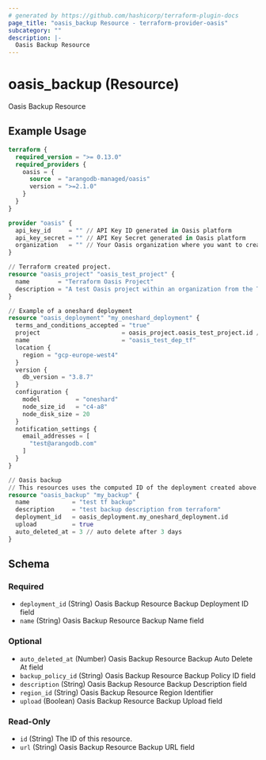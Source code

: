 ```yaml
---
# generated by https://github.com/hashicorp/terraform-plugin-docs
page_title: "oasis_backup Resource - terraform-provider-oasis"
subcategory: ""
description: |-
  Oasis Backup Resource
---
```


# oasis_backup (Resource)

Oasis Backup Resource

## Example Usage

```terraform
terraform {
  required_version = ">= 0.13.0"
  required_providers {
    oasis = {
      source  = "arangodb-managed/oasis"
      version = ">=2.1.0"
    }
  }
}

provider "oasis" {
  api_key_id     = "" // API Key ID generated in Oasis platform
  api_key_secret = "" // API Key Secret generated in Oasis platform
  organization   = "" // Your Oasis organization where you want to create the resources
}

// Terraform created project.
resource "oasis_project" "oasis_test_project" {
  name        = "Terraform Oasis Project"
  description = "A test Oasis project within an organization from the Terraform Provider"
}

// Example of a oneshard deployment
resource "oasis_deployment" "my_oneshard_deployment" {
  terms_and_conditions_accepted = "true"
  project                       = oasis_project.oasis_test_project.id // Project id where deployment will be created
  name                          = "oasis_test_dep_tf"
  location {
    region = "gcp-europe-west4"
  }
  version {
    db_version = "3.8.7"
  }
  configuration {
    model          = "oneshard"
    node_size_id   = "c4-a8"
    node_disk_size = 20
  }
  notification_settings {
    email_addresses = [
      "test@arangodb.com"
    ]
  }
}

// Oasis backup
// This resources uses the computed ID of the deployment created above.
resource "oasis_backup" "my_backup" {
  name            = "test tf backup"
  description     = "test backup description from terraform"
  deployment_id   = oasis_deployment.my_oneshard_deployment.id
  upload          = true
  auto_deleted_at = 3 // auto delete after 3 days
}
```

<!-- schema generated by tfplugindocs -->
## Schema

### Required

- `deployment_id` (String) Oasis Backup Resource Backup Deployment ID field
- `name` (String) Oasis Backup Resource Backup Name field

### Optional

- `auto_deleted_at` (Number) Oasis Backup Resource Backup Auto Delete At field
- `backup_policy_id` (String) Oasis Backup Resource Backup Policy ID field
- `description` (String) Oasis Backup Resource Backup Description field
- `region_id` (String) Oasis Backup Resource Region Identifier
- `upload` (Boolean) Oasis Backup Resource Backup Upload field

### Read-Only

- `id` (String) The ID of this resource.
- `url` (String) Oasis Backup Resource Backup URL field


